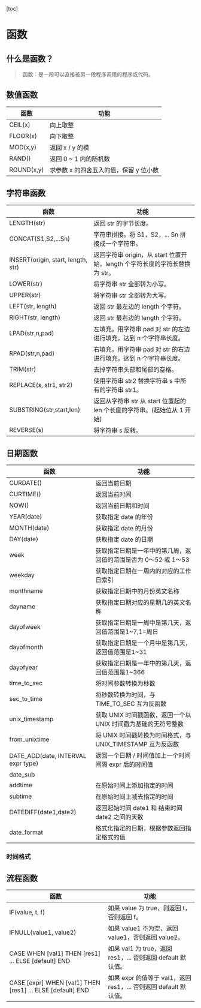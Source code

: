 [toc]

# 函数

## 什么是函数？

> ​	函数：是一段可以直接被另一段程序调用的程序或代码。

## 数值函数

| **函数**   | **功能**                               |
| ---------- | -------------------------------------- |
| CEIL(x)    | 向上取整                               |
| FLOOR(x)   | 向下取整                               |
| MOD(x,y)   | 返回 x / y 的模                        |
| RAND()     | 返回 0 ~ 1 内的随机数                  |
| ROUND(x,y) | 求参数 x 的四舍五入的值，保留 y 位小数 |

## 字符串函数

| 函数                               | 功能                                                         |
| ---------------------------------- | ------------------------------------------------------------ |
| LENGTH(str)                        | 返回 str 的字节长度。                                        |
| CONCAT(S1,S2,...Sn)                | 字符串拼接。将 S1，S2，... Sn 拼接成一个字符串。             |
| INSERT(origin, start, length, str) | 返回字符串 origin，从 start 位置开始，length 个字符长度的字符长替换为 str。 |
| LOWER(str)                         | 将字符串 str 全部转为小写。                                  |
| UPPER(str)                         | 将字符串 str 全部转为大写。                                  |
| LEFT(str, length)                  | 返回 str 最左边的 length 个字符。                            |
| RIGHT(str, length)                 | 返回 str 最右边的 length 个字符。                            |
| LPAD(str,n,pad)                    | 左填充。用字符串 pad 对 str 的左边进行填充，达到 n 个字符串长度。 |
| RPAD(str,n,pad)                    | 右填充，用字符串 pad 对 str 的右边进行填充，达到 n 个字符串长度。 |
| TRIM(str)                          | 去掉字符串头部和尾部的空格。                                 |
| REPLACE(s, str1, str2)             | 使用字符串 str2 替换字符串 s 中所有的字符串 str1。           |
| SUBSTRING(str,start,len)           | 返回从字符串 str 从 start 位置起的 len 个长度的字符串。(起始位从 1 开始) |
| REVERSE(s)                         | 将字符串 s 反转。                                            |


## 日期函数

| **函数**                           | **功能**                                                     |
| ---------------------------------- | ------------------------------------------------------------ |
| CURDATE()                          | 返回当前日期                                                 |
| CURTIME()                          | 返回当前时间                                                 |
| NOW()                              | 返回当前日期和时间                                           |
| YEAR(date)                         | 获取指定 date 的年份                                         |
| MONTH(date)                        | 获取指定 date 的月份                                         |
| DAY(date)                          | 获取指定 date 的日期                                         |
| week                               | 获取指定日期是一年中的第几周，返回值的范围是否为 0〜52 或 1〜53 |
| weekday                            | 获取指定日期在一周内的对应的工作日索引                       |
| monthname                          | 获取指定日期中的月份英文名称                                 |
| dayname                            | 获取指定曰期对应的星期几的英文名称                           |
| dayofweek                          | 获取指定日期是一周中是第几天，返回值范围是1~7,1=周日         |
| dayofmonth                         | 获取指定日期是一个月中是第几天，返回值范围是1~31             |
| dayofyear                          | 获取指定曰期是一年中的第几天，返回值范围是1~366              |
| time_to_sec                        | 将时间参数转换为秒数                                         |
| sec_to_time                        | 将秒数转换为时间，与TIME_TO_SEC 互为反函数                   |
| unix_timestamp                     | 获取 UNIX 时间戳函数，返回一个以 UNIX 时间戳为基础的无符号整数 |
| from_unixtime                      | 将 UNIX 时间戳转换为时间格式，与 UNIX_TIMESTAMP 互为反函数   |
| DATE_ADD(date, INTERVAL expr type) | 返回一个日期 / 时间值加上一个时间间隔 expr 后的时间值        |
| date_sub                           |                                                              |
| addtime                            | 在原始时间上添加指定的时间                                   |
| subtime                            | 在原始时间上减去指定的时间                                   |
| DATEDIFF(date1,date2)              | 返回起始时间 date1 和 结束时间 date2 之间的天数              |
| date_format                        | 格式化指定的日期，根据参数返回指定格式的值                   |

### 时间格式



## 流程函数

| **函数**                                                   | **功能**                                                     |
| ---------------------------------------------------------- | ------------------------------------------------------------ |
| IF(value, t, f)                                            | 如果 value 为 true，则返回 t，否则返回 f。                   |
| IFNULL(value1, value2)                                     | 如果 value1 不为空，返回 value1，否则返回 value2。           |
| CASE WHEN [val1] THEN [res1] ... ELSE [default] END        | 如果 val1 为 true，返回 res1，... 否则返回 default 默认值。  |
| CASE [expr] WHEN [val1] THEN [res1] ... ELSE [default] END | 如果 expr 的值等于 val1，返回res1，... 否则返回 default 默认值。 |
